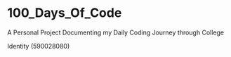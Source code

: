 # 100_Days_Of_Code
A Personal Project Documenting my Daily Coding Journey through College

Identity (590028080)
